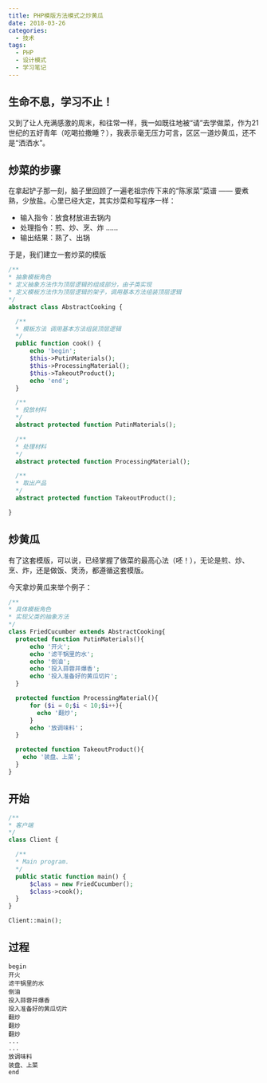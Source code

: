 ```yaml
---
title: PHP模版方法模式之炒黄瓜
date: 2018-03-26
categories:
  - 技术
tags: 
  - PHP 
  - 设计模式
  - 学习笔记
---
```


## 生命不息，学习不止！

又到了让人充满感激的周末，和往常一样，我一如既往地被“请”去学做菜，作为21世纪的五好青年（吃喝拉撒睡？），我表示毫无压力可言，区区一道炒黄瓜，还不是“洒洒水”。

## 炒菜的步骤

在拿起铲子那一刻，脑子里回顾了一遍老祖宗传下来的“陈家菜”菜谱 —— 要煮熟，少放盐。心里已经大定，其实炒菜和写程序一样：

- 输入指令：放食材放进去锅内
- 处理指令：煎、炒、烹、炸 ......
- 输出结果：熟了、出锅

于是，我们建立一套炒菜的模版

```php
/**
* 抽象模板角色
* 定义抽象方法作为顶层逻辑的组成部分，由子类实现
* 定义模板方法作为顶层逻辑的架子，调用基本方法组装顶层逻辑
*/
abstract class AbstractCooking {

  /**
  * 模板方法 调用基本方法组装顶层逻辑
  */
  public function cook() {
	  echo 'begin';
	  $this->PutinMaterials();
	  $this->ProcessingMaterial();
	  $this->TakeoutProduct();
	  echo 'end';
  }

  /**
  * 投放材料
  */
  abstract protected function PutinMaterials();

  /**
  * 处理材料
  */
  abstract protected function ProcessingMaterial();

  /**
  * 取出产品
  */
  abstract protected function TakeoutProduct();

}
```

## 炒黄瓜

有了这套模版，可以说，已经掌握了做菜的最高心法（呸！），无论是煎、炒、烹、炸，还是做饭、煲汤，都遵循这套模版。

今天拿炒黄瓜来举个例子：

```php
/**
* 具体模板角色
* 实现父类的抽象方法
*/
class FriedCucumber extends AbstractCooking{
  protected function PutinMaterials(){
	  echo '开火';
	  echo '滤干锅里的水';
	  echo '倒油';
	  echo '投入蒜蓉并爆香';
	  echo '投入准备好的黄瓜切片';
  }

  protected function ProcessingMaterial(){
	  for ($i = 0;$i < 10;$i++){
	  	echo '翻炒';
	  }
	  echo '放调味料'；
  }

  protected function TakeoutProduct(){
  	echo '装盘、上菜';
  }
}
```

## 开始
```php
/**
* 客户端
*/
class Client {

  /**
  * Main program.
  */
  public static function main() {
	  $class = new FriedCucumber();
	  $class->cook();
  }
}

Client::main();
```

## 过程
```
begin
开火
滤干锅里的水
倒油
投入蒜蓉并爆香
投入准备好的黄瓜切片
翻炒
翻炒
翻炒
...
...
放调味料
装盘、上菜
end
```
